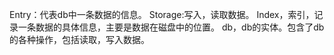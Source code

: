Entry：代表db中一条数据的信息。
Storage:写入，读取数据。
Index，索引，记录一条数据的具体信息，主要是数据在磁盘中的位置。
db，db的实体。包含了db的各种操作，包括读取，写入数据。
